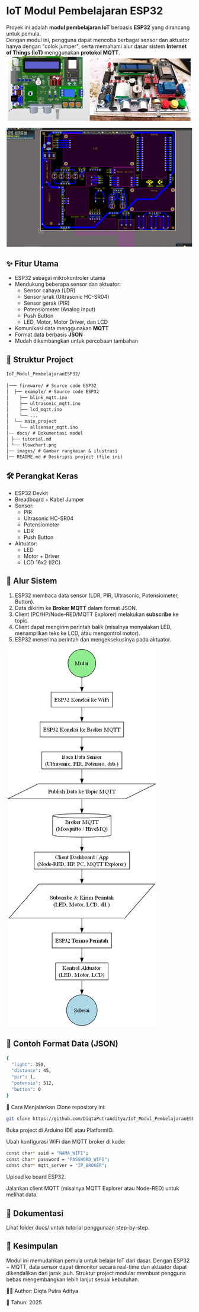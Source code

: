# IoT Modul Pembelajaran ESP32

Proyek ini adalah **modul pembelajaran IoT** berbasis **ESP32** yang dirancang untuk pemula.  
Dengan modul ini, pengguna dapat mencoba berbagai sensor dan aktuator hanya dengan "colok jumper", serta memahami alur dasar sistem **Internet of Things (IoT)** menggunakan **protokol MQTT**.  
![Modul Pembelajaran IoT](https://github.com/DiqtaPutraAditya/IoT_Modul_PembelajaranESP32/blob/main/docs/Screenshot%202025-09-19%20142125.png)

## ✨ Fitur Utama
- ESP32 sebagai mikrokontroler utama
- Mendukung beberapa sensor dan aktuator:
  - Sensor cahaya (LDR)
  - Sensor jarak (Ultrasonic HC-SR04)
  - Sensor gerak (PIR)
  - Potensiometer (Analog Input)
  - Push Button
  - LED, Motor, Motor Driver, dan LCD
- Komunikasi data menggunakan **MQTT**
- Format data berbasis **JSON**
- Mudah dikembangkan untuk percobaan tambahan

## 📂 Struktur Project
    IoT_Modul_PembelajaranESP32/
    
    │─── firmware/ # Source code ESP32
    │  ├── example/ # Source code ESP32
    │    ├── blink_mqtt.ino
    │    ├── ultrasonic_mqtt.ino
    │    ├── lcd_mqtt.ino
    │    └── ...
    │  └── main_project
    │    └── allsensor_mqtt.ino
    │── docs/ # Dokumentasi modul
    │ ├── tutorial.md
    │ └── flowchart.png
    │── images/ # Gambar rangkaian & ilustrasi
    │── README.md # Deskripsi project (file ini)


## 🛠️ Perangkat Keras
- ESP32 Devkit
- Breadboard + Kabel Jumper
- Sensor:
  - PIR
  - Ultrasonic HC-SR04
  - Potensiometer
  - LDR
  - Push Button
- Aktuator:
  - LED
  - Motor + Driver
  - LCD 16x2 (I2C)

## 🔗 Alur Sistem
1. ESP32 membaca data sensor (LDR, PIR, Ultrasonic, Potensiometer, Button).
2. Data dikirim ke **Broker MQTT** dalam format JSON.
3. Client (PC/HP/Node-RED/MQTT Explorer) melakukan **subscribe** ke topic.
4. Client dapat mengirim perintah balik (misalnya menyalakan LED, menampilkan teks ke LCD, atau mengontrol motor).
5. ESP32 menerima perintah dan mengeksekusinya pada aktuator.

![Flowchart IoT ESP32](https://github.com/DiqtaPutraAditya/IoT_Modul_PembelajaranESP32/blob/main/docs/iot_esp32_mqtt_flowchart.png)

## 📡 Contoh Format Data (JSON)
```bash
{
  "light": 350,
  "distance": 45,
  "pir": 1,
  "potensio": 512,
  "button": 0
}
```
🚀 Cara Menjalankan
Clone repository ini:

```bash
git clone https://github.com/DiqtaPutraAditya/IoT_Modul_PembelajaranESP32.git
```

Buka project di Arduino IDE atau PlatformIO.

Ubah konfigurasi WiFi dan MQTT broker di kode:
```bash
const char* ssid = "NAMA_WIFI";
const char* password = "PASSWORD_WIFI";
const char* mqtt_server = "IP_BROKER";
```

Upload ke board ESP32.

Jalankan client MQTT (misalnya MQTT Explorer atau Node-RED) untuk melihat data.

## 📘 Dokumentasi
Lihat folder docs/ untuk tutorial penggunaan step-by-step.

## 📌 Kesimpulan
Modul ini memudahkan pemula untuk belajar IoT dari dasar.
Dengan ESP32 + MQTT, data sensor dapat dimonitor secara real-time dan aktuator dapat dikendalikan dari jarak jauh.
Struktur project modular membuat pengguna bebas mengembangkan lebih lanjut sesuai kebutuhan.

👨‍💻 Author: Diqta Putra Aditya

📅 Tahun: 2025
